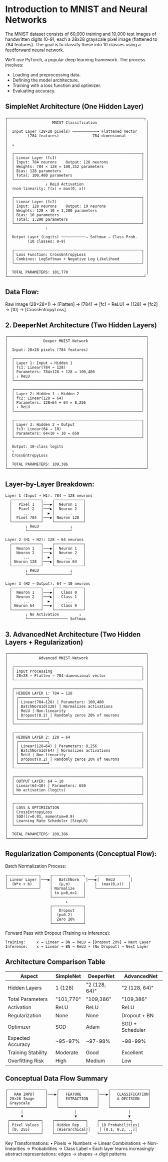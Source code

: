 # Introduction to MNIST and Neural Networks
The MNIST dataset consists of 60,000 training and 10,000 test images of handwritten digits (0-9), each a 28x28 grayscale pixel image (flattened to 784 features). The goal is to classify these into 10 classes using a feedforward neural network.

We'll use PyTorch, a popular deep learning framework. The process involves:

- Loading and preprocessing data.
- Defining the model architecture.
- Training with a loss function and optimizer.
- Evaluating accuracy.

## SimpleNet Architecture (One Hidden Layer)
```
┌─────────────────────────────────────────────────────────────┐
│                    MNIST Classification                      │
│                                                              │
│  Input Layer (28×28 pixels) ───────────→ Flattened Vector    │
│         (784 features)               784-dimensional         │
│                                                              │
│  ↓                                                           │
│                                                              │
│  ┌─────────────────────────────────────────────────────────┐ │
│  │ Linear Layer (fc1)                                      │ │
│  │ Input: 784 neurons    Output: 128 neurons               │ │
│  │ Weights: 784 × 128 = 100,352 parameters                 │ │
│  │ Bias: 128 parameters                                    │ │
│  │ Total: 100,480 parameters                               │ │
│  └─────────────────────────────────────────────────────────┘ │
│                 ↓ ReLU Activation                            │
│  (non-linearity: f(x) = max(0, x))                           │
│                                                              │
│  ┌─────────────────────────────────────────────────────────┐ │
│  │ Linear Layer (fc2)                                      │ │
│  │ Input: 128 neurons    Output: 10 neurons                │ │
│  │ Weights: 128 × 10 = 1,280 parameters                    │ │
│  │ Bias: 10 parameters                                     │ │
│  │ Total: 1,290 parameters                                 │ │
│  └─────────────────────────────────────────────────────────┘ │
│                 ↓                                            │
│                                                              │
│  Output Layer (Logits) ───────────→ Softmax → Class Prob.    │
│         (10 classes: 0-9)                                    │
│                                                              │
│  ┌─────────────────────────────────────────────────────────┐ │
│  │ Loss Function: CrossEntropyLoss                         │ │
│  │ Combines: LogSoftmax + Negative Log Likelihood          │ │
│  └─────────────────────────────────────────────────────────┘ │
│                                                              │
│  TOTAL PARAMETERS: 101,770                                   │
└─────────────────────────────────────────────────────────────┘
```

## Data Flow:

Raw Image (28×28×1) → [Flatten] → [784] → [fc1 + ReLU] → [128] → [fc2] → [10] → [CrossEntropyLoss]

## 2. DeeperNet Architecture (Two Hidden Layers)
```
┌──────────────────────────────────────────────────────────────┐
│                Deeper MNIST Network                          │
│                                                              │
│  Input: 28×28 pixels (784 features)                          │
│                                                              │
│  ┌─────────────────────────────────────────────────────────┐ │
│  │ Layer 1: Input → Hidden 1                               │ │
│  │ fc1: Linear(784 → 128)                                  │ │
│  │ Parameters: 784×128 + 128 = 100,480                     │ │
│  │ ↓ ReLU                                                  │ │
│  └─────────────────────────────────────────────────────────┘ │
│                                                              │
│  ┌─────────────────────────────────────────────────────────┐ │
│  │ Layer 2: Hidden 1 → Hidden 2                            │ │
│  │ fc2: Linear(128 → 64)                                   │ │
│  │ Parameters: 128×64 + 64 = 8,256                         │ │
│  │ ↓ ReLU                                                  │ │
│  └─────────────────────────────────────────────────────────┘ │
│                                                              │
│  ┌─────────────────────────────────────────────────────────┐ │
│  │ Layer 3: Hidden 2 → Output                              │ │
│  │ fc3: Linear(64 → 10)                                    │ │
│  │ Parameters: 64×10 + 10 = 650                            │ │
│  └─────────────────────────────────────────────────────────┘ │
│                                                              │
│  Output: 10-class logits                                     │
│  ↓                                                           │
│  CrossEntropyLoss                                            │
│                                                              │
│  TOTAL PARAMETERS: 109,386                                   │
└──────────────────────────────────────────────────────────────┘
```
## Layer-by-Layer Breakdown:
```
Layer 1 (Input → H1): 784 → 128 neurons
  ┌─────────────┐    ┌─────────────┐
  │   Pixel 1   │───▶│  Neuron 1   │
  │   Pixel 2   │───▶│  Neuron 2   │
  │     ...     │  ▶ │     ...     │
  │  Pixel 784  │───▶│ Neuron 128  │
  └─────────────┘    └─────────────┘
         ↓ ReLU              ↓
         └───────────────────┘

Layer 2 (H1 → H2): 128 → 64 neurons
  ┌─────────────┐    ┌─────────────┐
  │  Neuron 1   │───▶│  Neuron 1   │
  │  Neuron 2   │───▶│  Neuron 2   │
  │     ...     │  ▶ │     ...     │
  │ Neuron 128  │───▶│ Neuron 64   │
  └─────────────┘    └─────────────┘
         ↓ ReLU              ↓
         └───────────────────┘

Layer 3 (H2 → Output): 64 → 10 neurons
  ┌─────────────┐    ┌─────────────┐
  │  Neuron 1   │───▶│   Class 0   │
  │  Neuron 2   │───▶│   Class 1   │
  │     ...     │  ▶ │     ...     │
  │ Neuron 64   │───▶│   Class 9   │
  └─────────────┘    └─────────────┘
         ↓ No Activation         ↓
         └────────────────── Softmax
```
## 3. AdvancedNet Architecture (Two Hidden Layers + Regularization)
```
┌──────────────────────────────────────────────────────────────┐
│              Advanced MNIST Network                          │
│                                                              │
│  ┌─────────────────────────────────────────────────────────┐ │
│  │ Input Processing                                        │ │
│  │ 28×28 → Flatten → 784-dimensional vector                │ │
│  └─────────────────────────────────────────────────────────┘ │
│                                                              │
│  ┌─────────────────────────────────────────────────────────┐ │
│  │ HIDDEN LAYER 1: 784 → 128                               │ │
│  │ ┌─────────────┐                                         │ │
│  │ │ Linear(784→128) │ Parameters: 100,480                 │ │
│  │ │ BatchNorm1d(128) │ Normalizes activations             │ │
│  │ │ ReLU │ Non-linearity                                  │ │
│  │ │ Dropout(0.2) │ Randomly zeros 20% of neurons          │ │
│  │ └─────────────┘                                         │ │
│  └─────────────────────────────────────────────────────────┘ │
│                                                              │
│  ┌─────────────────────────────────────────────────────────┐ │
│  │ HIDDEN LAYER 2: 128 → 64                                │ │
│  │ ┌─────────────┐                                         │ │
│  │ │ Linear(128→64) │ Parameters: 8,256                    │ │
│  │ │ BatchNorm1d(64) │ Normalizes activations              │ │
│  │ │ ReLU │ Non-linearity                                  │ │
│  │ │ Dropout(0.2) │ Randomly zeros 20% of neurons          │ │
│  │ └─────────────┘                                         │ │
│  └─────────────────────────────────────────────────────────┘ │
│                                                              │
│  ┌─────────────────────────────────────────────────────────┐ │
│  │ OUTPUT LAYER: 64 → 10                                   │ │
│  │ Linear(64→10) │ Parameters: 650                         │ │
│  │ No activation (logits)                                  │ │
│  └─────────────────────────────────────────────────────────┘ │
│                                                              │
│  ┌─────────────────────────────────────────────────────────┐ │
│  │ LOSS & OPTIMIZATION                                     │ │
│  │ CrossEntropyLoss                                        │ │
│  │ SGD(lr=0.01, momentum=0.9)                              │ │
│  │ Learning Rate Scheduler (StepLR)                        │ │
│  └─────────────────────────────────────────────────────────┘ │
│                                                              │
│  TOTAL PARAMETERS: 109,386                                   │
└──────────────────────────────────────────────────────────────┘
```
## Regularization Components (Conceptual Flow):

Batch Normalization Process:
```
┌──────────────┐    ┌──────────────┐    ┌──────────────┐
│ Linear Layer │───▶│   BatchNorm   │───▶│   ReLU       │
│  (W*x + b)   │    │   (μ,σ)      │    │  (max(0,x))  │
└──────────────┘    │ Normalize    │    └──────────────┘
                    │ to μ=0,σ=1   │
                    └──────────────┘
                           ↓
                    ┌──────────────┐
                    │   Dropout    │
                    │  (p=0.2)     │
                    │  Zero 20%    │
                    └──────────────┘
```
Forward Pass with Dropout (Training vs Inference):
```
Training:     x → Linear → BN → ReLU → [Dropout 20%] → Next Layer
Inference:    x → Linear → BN → ReLU → [No Dropout] → Next Layer
```
## Architecture Comparison Table

|Aspect | SimpleNet | DeeperNet |AdvancedNet |
|-------|-------------|-----------|--------------|
Hidden Layers | 1 (128) |"2 (128, 64)" |"2 (128, 64)"|
Total Parameters|"101,770"|"109,386"|"109,386"|
Activation|ReLU|ReLU|ReLU|
Regularization|None|None |Dropout + BN |
Optimizer |SGD |Adam |SGD + Scheduler|
Expected Accuracy |~95-97% |~97-98% |~98-99% |
Training Stability |Moderate |Good |Excellent |
Overfitting Risk |High | Medium |Low |

## Conceptual Data Flow Summary

```
┌─────────────────┐    ┌─────────────────┐    ┌─────────────────┐
│   RAW INPUT     │───▶│   FEATURE       │───▶│   CLASSIFICATION│
│ 28×28 Image     │    │   EXTRACTION    │    │   & DECISION    │
│ Grayscale       │    │                 │    │                 │
└─────────────────┘    └─────────────────┘    └─────────────────┘
       │                       │                       │
       ▼                       ▼                       ▼
 ┌──────────────┐    ┌──────────────┐    ┌──────────────┐
 │ Pixel Values │    │ Hidden Rep.  │    │ 10 Probabilities│
 │ [0, 255]     │    │ (Hierarchical)│    │ [0.1, 0.2, ..]│
 └──────────────┘    └──────────────┘    └──────────────┘
```
Key Transformations:
• Pixels → Numbers → Linear Combinations → Non-linearities → Probabilities → Class Label
• Each layer learns increasingly abstract representations: edges → shapes → digit patterns
